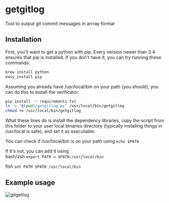 # getgitlog

Tool to output git commit messages in arrray format

## Installation
First, you'll want to get a python with pip. Every version newer than 3.4 ensures that pip is installed. If you don't have it, you can try running these commands:
```bash
brew install python
easy_install pip
```

Assuming you already have /usr/local/bin on your path (you should), you can do this to install the verificator:
```bash
pip install -r requirements.txt
ln -s "$(pwd)/getgitlog.py" /usr/local/bin/getgitlog
chmod +x /usr/local/bin/getgitlog
```

What these lines do is install the dependency libraries, copy the script from this folder to your user local binaries directory (typically installing things in /usr/local is safe), and set it as executable.

You can check if /usr/local/bin is on your path using `echo $PATH`

If it's not, you can add it using<br>
bash/zsh
`export PATH = $PATH:/usr/local/bin`

fish
`set PATH $PATH /usr/local/bin`


## Example usage

![gitgetlog](https://i.imgur.com/ImrcUOy.gif)
